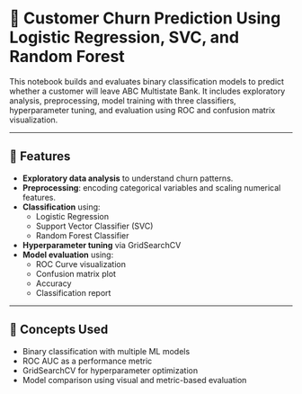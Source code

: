 # 🏦 Customer Churn Prediction Using Logistic Regression, SVC, and Random Forest

This notebook builds and evaluates binary classification models to predict whether a customer will leave ABC Multistate Bank. It includes exploratory analysis, preprocessing, model training with three classifiers, hyperparameter tuning, and evaluation using ROC and confusion matrix visualization.

---

## 🔧 Features

- **Exploratory data analysis** to understand churn patterns.
- **Preprocessing**: encoding categorical variables and scaling numerical features.
- **Classification** using:
  - Logistic Regression
  - Support Vector Classifier (SVC)
  - Random Forest Classifier
- **Hyperparameter tuning** via GridSearchCV
- **Model evaluation** using:
  - ROC Curve visualization
  - Confusion matrix plot
  - Accuracy
  - Classification report

---

## 🧠 Concepts Used

- Binary classification with multiple ML models
- ROC AUC as a performance metric
- GridSearchCV for hyperparameter optimization
- Model comparison using visual and metric-based evaluation
